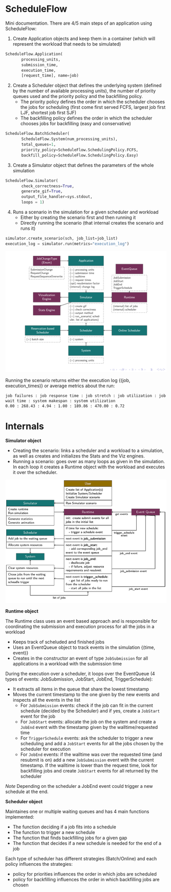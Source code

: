 # ScheduleFlow

Mini documentation. There are 4/5 main steps of an application using ScheduleFlow:

1. Create Application objects and keep them in a container (which will represent the workload that needs to be simulated)
```python
ScheduleFlow.Application(
       processing_units,
       submission_time,
       execution_time,
       [request_time], name=job)
```
2. Create a Scheduler object that defines the underlying system (defined by the number of available processing units), the number of priority queues used and the priority policy and the backfilling policy.
   - The priority policy defines the order in which the scheduler chooses the jobs for scheduling (first come first served FCFS, largest job first LJF, shortest job first SJF)
   - The backfilling policy defines the order in which the scheduler chooses jobs for backfilling (easy and conservative)
```python
ScheduleFlow.BatchScheduler(
       ScheduleFlow.System(num_processing_units),
       total_queues=1,
       priority_policy=ScheduleFlow.SchedulingPolicy.FCFS,
       backfill_policy=ScheduleFlow.SchedulingPolicy.Easy)
```
3. Create a Simulator object that defines the parameters of the whole simulation
```python
ScheduleFlow.Simulator(
       check_correctness=True,
       generate_gif=True,
       output_file_handler=sys.stdout,
       loops = 1)
```
4. Runs a scenario in the simulation for a given scheduler and workload
   - Either by creating the scenario first and then running it
   - Directly running the scenario (that internal creates the scenario and runs it)
```python
simulator.create_scenario(sch, job_list=job_list)
execution_log = simulator.run(metrics="execution_log")
```

![API](https://github.com/anagainaru/ScheduleFlow/blob/master/docs/wiki/api.png)

Running the scenario returns either the execution log {(job, execution_times)} or average metrics about the run:
```
job failures : job response time : job stretch : job utilization : job wait time : system makespan : system utilization
0.00 : 268.43 : 4.94 : 1.00 : 189.86 : 470.00 : 0.72
```

# Internals

**Simulator object**
  - Creating the scenario: links a scheduler and a workload to a simulation, as well as creates and initializes the Stats and the Viz engines.
  - Running a scenario: goes over as many loops as given in the simulation. In each loop it creates a Runtime object with the workload and executes it over the scheduler.

![Internal](https://github.com/anagainaru/ScheduleFlow/blob/documentation/docs/wiki/workflow.png)

**Runtime object**

The Runtime class uses an event based approach and is responsible for coordinating the submission and execution process for all the jobs in a workload
  - Keeps track of scheluded and finished jobs
  - Uses an EventQueue object to track events in the simulation {(time, event)}
  - Creates in the constructor an event of type `JobSubmission` for all applications in a workload with the submission time

During the execution over a scheduler, it loops over the EventQueue (4 types of events: JobSubmission, JobStart, JobEnd, TriggerSchedule):
  - It extracts all items in the queue that share the lowest timestamp
  - Moves the current timestamp to the one given by the new events and inspects all the events in the list
    - For `JobSubmission` events: check if the job can fit in the current schedule (decided by the Scheduler) and if yes, create a `JobStart` event for the job
    - For `JobStart` events: allocate the job on the system and create a `JobEnd` event with the timestamp given by the walltime/requested time
    - For `TriggerSchedule` events: ask the scheduler to trigger a new scheduling and add a `JobStart` events for all the jobs chosen by the scheduler for execution
    - For `JobEnd` events: if the walltime was over the requested time (and resubmit is on) add a new `JobSubmission` event with the current timestamp. If the walltime is lower than the request time, look for backfilling jobs and create `JobStart` events for all returned by the scheduler

*Note* Depending on the scheduler a JobEnd event could trigger a new schedule at the end.

**Scheduler object**

Maintaines one or multiple waiting queues and has 4 main functions implemented:
- The function deciding if a job fits into a schedule
- The function to trigger a new schedule
- The function that finds backfilling jobs for a given gap
- The function that decides if a new schedule is needed for the end of a job

Each type of scheduler has different strategies (Batch/Online) and each policy influences the strategies: 
 - policy for priorities influences the order in which jobs are scheduled
 - policy for backfilling influences the order in which backfilling jobs are chosen
